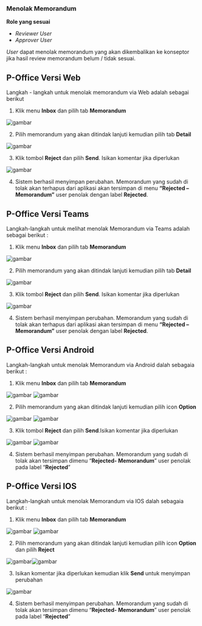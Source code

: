 ### Menolak Memorandum

**Role yang sesuai**

- *Reviewer User*
- *Approver User*

*User* dapat menolak memorandum yang akan dikembalikan ke konseptor jika hasil review memorandum belum / tidak sesuai.

## **P-Office Versi Web**

Langkah - langkah untuk menolak memorandum via Web adalah sebagai berikut

1. Klik menu **Inbox** dan pilih tab **Memorandum**

![gambar](Memorandum/MM_Web/MM-46.png)

2. Pilih memorandum yang akan ditindak lanjuti kemudian pilih tab **Detail**

![gambar](Memorandum/MM_Web/MM-47.png)

3. Klik tombol **Reject** dan pilih **Send**. Isikan komentar jika diperlukan

![gambar](Memorandum/MM_Web/MM-48.png)

4.	Sistem berhasil menyimpan perubahan. Memorandum yang sudah di tolak akan terhapus dari aplikasi akan tersimpan di menu **“Rejected – Memorandum”** user penolak dengan label **Rejected**.

## **P-Office Versi Teams**

Langkah-langkah untuk melihat menolak Memorandum via Teams adalah sebagai berikut :

1. Klik menu **Inbox** dan pilih tab **Memorandum**

![gambar](Memorandum/MM_Teams/MM45.png)

2. Pilih memorandum yang akan ditindak lanjuti kemudian pilih tab **Detail**

![gambar](Memorandum/MM_Teams/MM46.png)

3. Klik tombol **Reject** dan pilih **Send**. Isikan komentar jika diperlukan

![gambar](Memorandum/MM_Teams/MM47.png)

4.	Sistem berhasil menyimpan perubahan. Memorandum yang sudah di tolak akan terhapus dari aplikasi akan tersimpan di menu **“Rejected – Memorandum”** user penolak dengan label **Rejected**.

## **P-Office Versi Android**

Langkah-langkah untuk menolak Memorandum via Android dalah sebagaia berikut :

1. Klik menu **Inbox** dan pilih tab **Memorandum**

![gambar](Memorandum/MM_Android/Tolakmemo/A01.jpg) ![gambar](Memorandum/MM_Android/Tolakmemo/A02.jpg)

2. Pilih memorandum yang akan ditindak lanjuti kemudian pilih icon **Option**

![gambar](Memorandum/MM_Android/Tolakmemo/A03.jpg) ![gambar](Memorandum/MM_Android/Tolakmemo/A04.jpg)

3. Klik tombol **Reject** dan pilih **Send**.Isikan komentar jika diperlukan
   
![gambar](Memorandum/MM_Android/Tolakmemo/A05.jpg) ![gambar](Memorandum/MM_Android/Tolakmemo/A06.jpg)

4. Sistem berhasil menyimpan perubahan. Memorandum yang sudah di tolak akan tersimpan dimenu “**Rejected- Memorandum**” user penolak pada label “**Rejected**”

## **P-Office Versi IOS**

Langkah-langkah untuk menolak Memorandum via IOS dalah sebagaia berikut :

1. Klik menu **Inbox** dan pilih tab **Memorandum**

![gambar](Memorandum/MM_IOS/MM-79.png) ![gambar](Memorandum/MM_IOS/MM-80.png)

2.	Pilih memorandum yang akan ditindak lanjuti kemudian pilih icon **Option** dan pilih **Reject**

![gambar](Memorandum/MM_IOS/MM-45.png)![gambar](Memorandum/MM_IOS/MM-46.png)

3.	Isikan komentar jika diperlukan kemudian klik **Send** untuk menyimpan perubahan

![gambar](Memorandum/MM_IOS/MM-47.png)

4. Sistem berhasil menyimpan perubahan. Memorandum yang sudah di tolak akan tersimpan dimenu “**Rejected- Memorandum**” user penolak pada label “**Rejected**”

